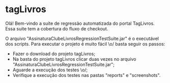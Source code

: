 # tagLivros

Olá! Bem-vindo a suíte de regressão automatizada do portal TagLivros.
Essa suite tem a cobertura do fluxo de checkout.

O arquivo "AssinaturaClubeLivrosRegressionTestSuite.jar" é o executável dos scripts. Para executar o projeto é muito fácil \o/ basta seguir os passos:
- Fazer o download do projeto tagLivros;
- Na basta do projeto tagLivros clicar duas vezes no arquivo "AssinaturaClubeLivrosRegressionTestSuite.jar";
- Aguarde a execução dos testes \o/;
- Verifique a execução dos testes nas pastas "reports" e "screenshots".